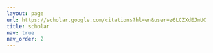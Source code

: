 ```yaml
---
layout: page
url: https://scholar.google.com/citations?hl=en&user=z6LCZXdEJmUC
title: scholar
nav: true
nav_order: 2
---
```


<!-- _pages/publications.md -->
<!-- <div class="publications">

{% bibliography %}

</div> -->

